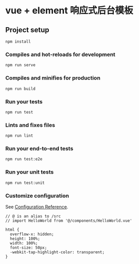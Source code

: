 # vue + element 响应式后台模板

## Project setup
```
npm install
```

### Compiles and hot-reloads for development
```
npm run serve
```

### Compiles and minifies for production
```
npm run build
```

### Run your tests
```
npm run test
```

### Lints and fixes files
```
npm run lint
```

### Run your end-to-end tests
```
npm run test:e2e
```

### Run your unit tests
```
npm run test:unit
```

### Customize configuration
See [Configuration Reference](https://cli.vuejs.org/config/).

```
// @ is an alias to /src
// import HelloWorld from '@/components/HelloWorld.vue'

html {
  overflow-x: hidden;
  height: 100%;
  width: 100%;
  font-size: 50px;
  -webkit-tap-highlight-color: transparent;
}
```


